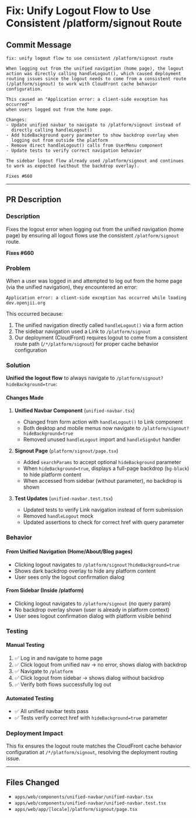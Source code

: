 # Fix: Unify Logout Flow to Use Consistent /platform/signout Route

## Commit Message

```
fix: unify logout flow to use consistent /platform/signout route

When logging out from the unified navigation (home page), the logout
action was directly calling handleLogout(), which caused deployment
routing issues since the logout needs to come from a consistent route
(/platform/signout) to work with CloudFront cache behavior configuration.

This caused an "Application error: a client-side exception has occurred"
when users logged out from the home page.

Changes:
- Update unified navbar to navigate to /platform/signout instead of
  directly calling handleLogout()
- Add hideBackground query parameter to show backdrop overlay when
  logging out from outside the platform
- Remove direct handleLogout() calls from UserMenu component
- Update tests to verify correct navigation behavior

The sidebar logout flow already used /platform/signout and continues
to work as expected (without the backdrop overlay).

Fixes #660
```

---

## PR Description

### Description

Fixes the logout error when logging out from the unified navigation (home page) by ensuring all logout flows use the consistent `/platform/signout` route.

**Fixes #660**

### Problem

When a user was logged in and attempted to log out from the home page (via the unified navigation), they encountered an error:
```
Application error: a client-side exception has occurred while loading dev.openjii.org
```

This occurred because:
1. The unified navigation directly called `handleLogout()` via a form action
2. The sidebar navigation used a Link to `/platform/signout` 
3. Our deployment (CloudFront) requires logout to come from a consistent route path (`/*/platform/signout`) for proper cache behavior configuration

### Solution

**Unified the logout flow** to always navigate to `/platform/signout?hideBackground=true`:

#### Changes Made

1. **Unified Navbar Component** (`unified-navbar.tsx`)
   - Changed from form action with `handleLogout()` to Link component
   - Both desktop and mobile menus now navigate to `/platform/signout?hideBackground=true`
   - Removed unused `handleLogout` import and `handleSignOut` handler

2. **Signout Page** (`platform/signout/page.tsx`)
   - Added `searchParams` to accept optional `hideBackground` parameter
   - When `hideBackground=true`, displays a full-page backdrop (`bg-black`) to hide platform content
   - When accessed from sidebar (without parameter), no backdrop is shown

3. **Test Updates** (`unified-navbar.test.tsx`)
   - Updated tests to verify Link navigation instead of form submission
   - Removed `handleLogout` mock
   - Updated assertions to check for correct href with query parameter

### Behavior

#### From Unified Navigation (Home/About/Blog pages)
- Clicking logout navigates to `/platform/signout?hideBackground=true`
- Shows dark backdrop overlay to hide any platform content
- User sees only the logout confirmation dialog

#### From Sidebar (Inside /platform)
- Clicking logout navigates to `/platform/signout` (no query param)
- No backdrop overlay shown (user is already in platform context)
- User sees logout confirmation dialog with platform visible behind

### Testing

#### Manual Testing
1. ✅ Log in and navigate to home page
2. ✅ Click logout from unified nav → no error, shows dialog with backdrop
3. ✅ Navigate to `/platform` 
4. ✅ Click logout from sidebar → shows dialog without backdrop
5. ✅ Verify both flows successfully log out

#### Automated Testing
- ✅ All unified navbar tests pass
- ✅ Tests verify correct href with `hideBackground=true` parameter

### Deployment Impact

This fix ensures the logout route matches the CloudFront cache behavior configuration at `/*/platform/signout`, resolving the deployment routing issue.

---

## Files Changed

- `apps/web/components/unified-navbar/unified-navbar.tsx`
- `apps/web/components/unified-navbar/unified-navbar.test.tsx`
- `apps/web/app/[locale]/platform/signout/page.tsx`
